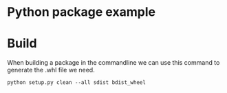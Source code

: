 # Python package example
# Build
When building a package in the commandline we can use this command to generate the .whl file we need.
``` shell
python setup.py clean --all sdist bdist_wheel
```
